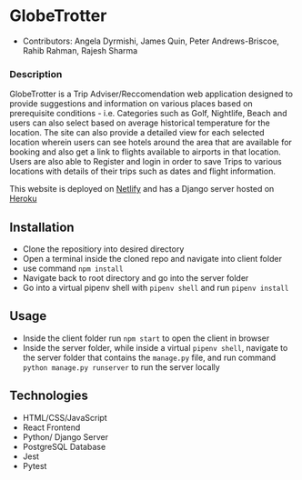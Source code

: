 # GlobeTrotter
- Contributors: Angela Dyrmishi, James Quin, Peter Andrews-Briscoe, Rahib Rahman, Rajesh Sharma
### Description
GlobeTrotter is a Trip Adviser/Reccomendation web application designed to provide suggestions and information on various places based on prerequisite conditions - i.e. Categories such as Golf, Nightlife, Beach and users can also select based on average historical temperature for the location. The site can also provide a detailed view for each selected location wherein users can see hotels around the area that are available for booking and also get a link to flights available to airports in that location. Users are also able to Register and login in order to save Trips to various locations with details of their trips such as dates and flight information.

This website is deployed on [Netlify](https://globetrotter-app.netlify.app/) and has a Django server hosted on [Heroku](https://globe--trotter.herokuapp.com/)

## Installation
- Clone the repositiory into desired directory
- Open a terminal inside the cloned repo and navigate into client folder
- use command `npm install`
- Navigate back to root directory and go into the server folder
- Go into a virtual pipenv shell with `pipenv shell` and run `pipenv install`

## Usage
- Inside the client folder run `npm start` to open the client in browser
- Inside the server folder, while inside a virtual `pipenv shell`,  navigate to the server folder that contains the `manage.py` file, and run command `python manage.py runserver` to run the server locally

## Technologies
- HTML/CSS/JavaScript
- React Frontend
- Python/ Django Server
- PostgreSQL Database
- Jest
- Pytest
